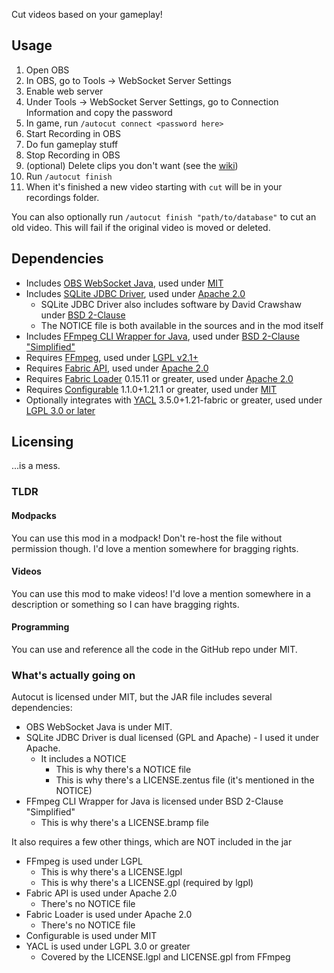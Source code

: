 Cut videos based on your gameplay!

## Usage
1. Open OBS
2. In OBS, go to Tools -> WebSocket Server Settings
3. Enable web server
4. Under Tools -> WebSocket Server Settings, go to Connection Information and copy the password
5. In game, run `/autocut connect <password here>`
6. Start Recording in OBS
7. Do fun gameplay stuff
8. Stop Recording in OBS
9. (optional) Delete clips you don't want (see the [wiki](https://github.com/skycatminepokie/autocut/wiki/Database-structure))
10. Run `/autocut finish`
11. When it's finished a new video starting with `cut` will be in your recordings folder.

You can also optionally run `/autocut finish "path/to/database"` to cut an old video. This will fail if the original video is moved or deleted.

## Dependencies
- Includes [OBS WebSocket Java](https://github.com/obs-websocket-community-projects/obs-websocket-java), used under [MIT](https://github.com/obs-websocket-community-projects/obs-websocket-java/blob/develop/LICENSE)
- Includes [SQLite JDBC Driver](https://github.com/xerial/sqlite-jdbc), used under [Apache 2.0](https://github.com/xerial/sqlite-jdbc/blob/master/LICENSE)
    - SQLite JDBC Driver also includes software by David Crawshaw under [BSD 2-Clause](https://github.com/xerial/sqlite-jdbc/blob/master/LICENSE.zentus)
    - The NOTICE file is both available in the sources and in the mod itself
- Includes [FFmpeg CLI Wrapper for Java](https://github.com/bramp/ffmpeg-cli-wrapper), used under [BSD 2-Clause "Simplified"](https://github.com/bramp/ffmpeg-cli-wrapper/blob/master/LICENCE)
- Requires [FFmpeg](https://ffmpeg.org), used under [LGPL v2.1+](https://git.ffmpeg.org/gitweb/ffmpeg.git/blob/HEAD:/LICENSE.md)
- Requires [Fabric API](https://modrinth.com/mod/fabric-api), used under [Apache 2.0](https://github.com/FabricMC/fabric/blob/1.21.1/LICENSE)
- Requires [Fabric Loader](https://github.com/FabricMC/fabric-loader) 0.15.11 or greater, used under [Apache 2.0](https://github.com/FabricMC/fabric-loader/blob/master/LICENSE)
- Requires [Configurable](https://modrinth.com/mod/configurable) 1.1.0+1.21.1 or greater, used under [MIT](https://modrinth.com/mod/configurable)
- Optionally integrates with [YACL](https://modrinth.com/mod/yacl) 3.5.0+1.21-fabric or greater, used under [LGPL 3.0 or later](https://github.com/isXander/YetAnotherConfigLib/blob/multiversion/dev/LICENSE)

## Licensing
...is a mess.
### TLDR
#### Modpacks
You can use this mod in a modpack! Don't re-host the file without permission though. I'd love a mention somewhere for bragging rights.
#### Videos
You can use this mod to make videos! I'd love a mention somewhere in a description or something so I can have bragging rights.
#### Programming
You can use and reference all the code in the GitHub repo under MIT.
### What's actually going on
Autocut is licensed under MIT, but the JAR file includes several dependencies:
- OBS WebSocket Java is under MIT.
- SQLite JDBC Driver is dual licensed (GPL and Apache) - I used it under Apache.
  - It includes a NOTICE
    - This is why there's a NOTICE file
    - This is why there's a LICENSE.zentus file (it's mentioned in the NOTICE)
- FFmpeg CLI Wrapper for Java is licensed under BSD 2-Clause "Simplified"
  - This is why there's a LICENSE.bramp file

It also requires a few other things, which are NOT included in the jar
- FFmpeg is used under LGPL
  - This is why there's a LICENSE.lgpl
  - This is why there's a LICENSE.gpl (required by lgpl)
- Fabric API is used under Apache 2.0
  - There's no NOTICE file
- Fabric Loader is used under Apache 2.0
  - There's no NOTICE file
- Configurable is used under MIT
- YACL is used under LGPL 3.0 or greater
  - Covered by the LICENSE.lgpl and LICENSE.gpl from FFmpeg
